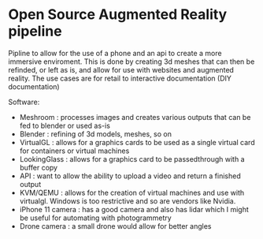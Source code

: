 # Open Source Augmented Reality pipeline

Pipline to allow for the use of a phone and an api to create a more immersive enviroment. This is done by creating 3d meshes that can then be refinded, or left as is, and allow for use with websites and augmented reality. The use cases are for retail to interactive documentation (DIY documentation)

Software:
  - Meshroom : processes images and creates various outputs that can be fed to blender or used as-is
  - Blender : refining of 3d models, meshes, so on
  - VirtualGL : allows for a graphics cards to be used as a single virtual card for containers or virtual machines
  - LookingGlass : allows for a graphics card to be passedthrough with a buffer copy
  - API : want to allow the ability to upload a video and return a finished output
  - KVM/QEMU : allows for the creation of virtual machines and use with virtualgl. Windows is too restrictive and so are vendors like Nvidia.
  - iPhone 11 camera : has a good camera and also has lidar which I might be useful for automating with photogrammetry
  - Drone camera : a small drone would allow for better angles
